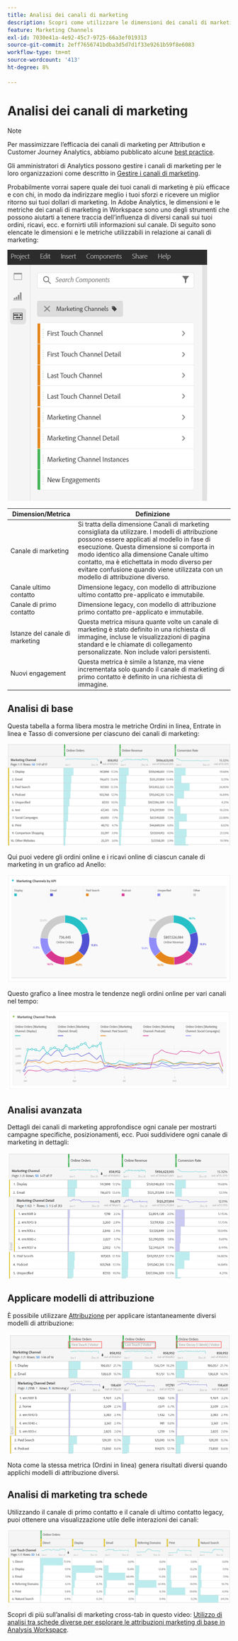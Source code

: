 ```yaml
---
title: Analisi dei canali di marketing
description: Scopri come utilizzare le dimensioni dei canali di marketing in Workspace.
feature: Marketing Channels
exl-id: 7030e41a-4e92-45c7-9725-66a3ef019313
source-git-commit: 2eff7656741bdba3d5d7d1f33e9261b59f8e6083
workflow-type: tm+mt
source-wordcount: '413'
ht-degree: 8%

---
```


# Analisi dei canali di marketing

>[!NOTE]
>
>Per massimizzare l’efficacia dei canali di marketing per Attribution e Customer Journey Analytics, abbiamo pubblicato alcune [best practice](/help/components/c-marketing-channels/mchannel-best-practices.md).
>
>Gli amministratori di Analytics possono gestire i canali di marketing per le loro organizzazioni come descritto in [Gestire i canali di marketing](/help/admin/admin/c-manage-report-suites/c-edit-report-suites/marketing-channels/c-channels.md).

Probabilmente vorrai sapere quale dei tuoi canali di marketing è più efficace e con chi, in modo da indirizzare meglio i tuoi sforzi e ricevere un miglior ritorno sui tuoi dollari di marketing. In Adobe Analytics, le dimensioni e le metriche dei canali di marketing in Workspace sono uno degli strumenti che possono aiutarti a tenere traccia dell’influenza di diversi canali sui tuoi ordini, ricavi, ecc. e fornirti utili informazioni sul canale. Di seguito sono elencate le dimensioni e le metriche utilizzabili in relazione ai canali di marketing:

![](assets/mc-dims.png)

| Dimension/Metrica | Definizione |
| --- | --- |
| Canale di marketing | Si tratta della dimensione Canali di marketing consigliata da utilizzare. I modelli di attribuzione possono essere applicati al modello in fase di esecuzione. Questa dimensione si comporta in modo identico alla dimensione Canale ultimo contatto, ma è etichettata in modo diverso per evitare confusione quando viene utilizzata con un modello di attribuzione diverso. |
| Canale ultimo contatto | Dimensione legacy, con modello di attribuzione ultimo contatto pre-applicato e immutabile. |
| Canale di primo contatto | Dimensione legacy, con modello di attribuzione primo contatto pre-applicato e immutabile. |
| Istanze del canale di marketing | Questa metrica misura quante volte un canale di marketing è stato definito in una richiesta di immagine, incluse le visualizzazioni di pagina standard e le chiamate di collegamento personalizzate. Non include valori persistenti. |
| Nuovi engagement | Questa metrica è simile a Istanze, ma viene incrementata solo quando il canale di marketing di primo contatto è definito in una richiesta di immagine. |

## Analisi di base

Questa tabella a forma libera mostra le metriche Ordini in linea, Entrate in linea e Tasso di conversione per ciascuno dei canali di marketing:

![](assets/mc-viz1.png)

Qui puoi vedere gli ordini online e i ricavi online di ciascun canale di marketing in un grafico ad Anello:

![](assets/mc-viz2.png)

Questo grafico a linee mostra le tendenze negli ordini online per vari canali nel tempo:

![](assets/mc-viz3.png)

## Analisi avanzata

Dettagli dei canali di marketing approfondisce ogni canale per mostrarti campagne specifiche, posizionamenti, ecc. Puoi suddividere ogni canale di marketing in dettagli:

![](assets/mc-viz4.png)

## Applicare modelli di attribuzione

È possibile utilizzare [Attribuzione](/help/analyze/analysis-workspace/attribution/overview.md) per applicare istantaneamente diversi modelli di attribuzione:

![](assets/mc-viz5.png)

Nota come la stessa metrica (Ordini in linea) genera risultati diversi quando applichi modelli di attribuzione diversi.

## Analisi di marketing tra schede

Utilizzando il canale di primo contatto e il canale di ultimo contatto legacy, puoi ottenere una visualizzazione utile delle interazioni dei canali:

![](assets/mc-viz6.png)

Scopri di più sull’analisi di marketing cross-tab in questo video: [Utilizzo di analisi tra schede diverse per esplorare le attribuzioni marketing di base in Analysis Workspace](https://experienceleague.adobe.com/docs/analytics-learn/tutorials/analysis-workspace/attribution-iq/using-cross-tab-analysis-to-explore-basic-marketing-attribution-in-analysis-workspace.html?lang=it).
